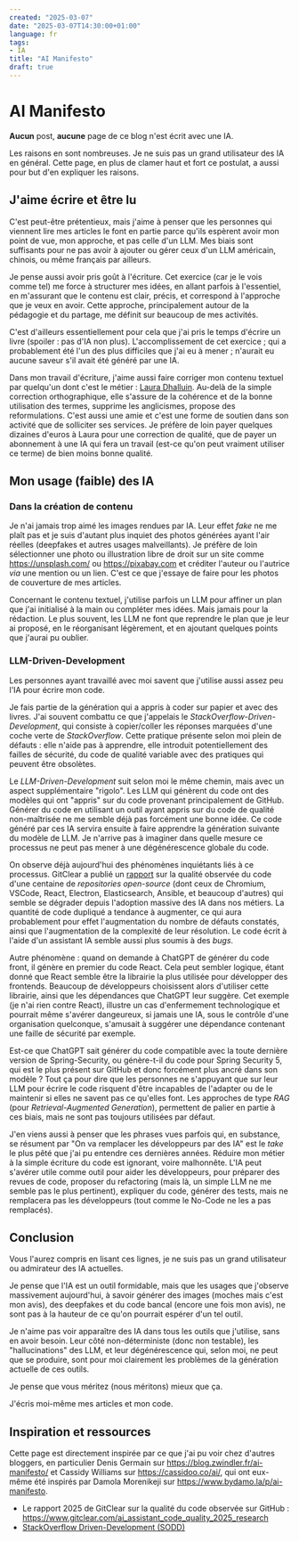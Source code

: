 ```yaml
---
created: "2025-03-07"
date: "2025-03-07T14:30:00+01:00"
language: fr
tags:
- IA
title: "AI Manifesto"
draft: true
---
```


# AI Manifesto

**Aucun** post, **aucune** page de ce blog n'est écrit avec une IA.

Les raisons en sont nombreuses. Je ne suis pas un grand utilisateur des IA en général. Cette page, en plus de clamer haut et fort ce postulat, a aussi pour but d'en expliquer les raisons.

## J'aime écrire et être lu

C'est peut-être prétentieux, mais j'aime à penser que les personnes qui viennent lire mes articles le font en partie parce qu'ils espèrent avoir mon point de vue, mon approche, et pas celle d'un LLM.
Mes biais sont suffisants pour ne pas avoir à ajouter ou gérer ceux d'un LLM américain, chinois, ou même français par ailleurs.

Je pense aussi avoir pris goût à l'écriture. Cet exercice (car je le vois comme tel) me force à structurer mes idées, en allant parfois à l'essentiel, en m'assurant que le contenu est clair, précis, et correspond à l'approche que je veux en avoir. Cette approche, principalement autour de la pédagogie et du partage, me définit sur beaucoup de mes activités.

C'est d'ailleurs essentiellement pour cela que j'ai pris le temps d'écrire un livre (spoiler : pas d'IA non plus). L'accomplissement de cet exercice ; qui a probablement été l'un des plus difficiles que j'ai eu à mener ; n'aurait eu aucune saveur s'il avait été généré par une IA.

Dans mon travail d'écriture, j'aime aussi faire corriger mon contenu textuel par quelqu'un dont c'est le métier : [Laura Dhalluin](https://lombredelaplume.com/).
Au-delà de la simple correction orthographique, elle s'assure de la cohérence et de la bonne utilisation des termes, supprime les anglicismes, propose des reformulations. C'est aussi une amie et c'est une forme de soutien dans son activité que de solliciter ses services. Je préfère de loin payer quelques dizaines d'euros à Laura pour une correction de qualité, que de payer un abonnement à une IA qui fera un travail (est-ce qu'on peut vraiment utiliser ce terme) de bien moins bonne qualité.

## Mon usage (faible) des IA

### Dans la création de contenu

Je n'ai jamais trop aimé les images rendues par IA. Leur effet _fake_ ne me plaît pas et je suis d'autant plus inquiet des photos générées ayant l'air réelles (deepfakes et autres usages malveillants). Je préfère de loin sélectionner une photo ou illustration libre de droit sur un site comme https://unsplash.com/ ou https://pixabay.com et créditer l'auteur ou l'autrice _via_ une mention ou un lien. C'est ce que j'essaye de faire pour les photos de couverture de mes articles.

Concernant le contenu textuel, j'utilise parfois un LLM pour affiner un plan que j'ai initialisé à la main ou compléter mes idées. Mais jamais pour la rédaction. Le plus souvent, les LLM ne font que reprendre le plan que je leur ai proposé, en le réorganisant légèrement, et en ajoutant quelques points que j'aurai pu oublier.

### LLM-Driven-Development

Les personnes ayant travaillé avec moi savent que j'utilise aussi assez peu l'IA pour écrire mon code.

Je fais partie de la génération qui a appris à coder sur papier et avec des livres. J'ai souvent combattu ce que j'appelais le _StackOverflow-Driven-Development_, qui consiste à copier/coller les réponses marquées d'une coche verte de _StackOverflow_.
Cette pratique présente selon moi plein de défauts : elle n'aide pas à apprendre, elle introduit potentiellement des failles de sécurité, du code de qualité variable avec des pratiques qui peuvent être obsolètes.

Le _LLM-Driven-Development_ suit selon moi le même chemin, mais avec un aspect supplémentaire "rigolo".
Les LLM qui génèrent du code ont des modèles qui ont "appris" sur du code provenant principalement de GitHub. Générer du code en utilisant un outil ayant appris sur du code de qualité non-maîtrisée ne me semble déjà pas forcément une bonne idée.
Ce code généré par ces IA servira ensuite à faire apprendre la génération suivante du modèle de LLM.
Je n'arrive pas à imaginer dans quelle mesure ce processus ne peut pas mener à une dégénérescence globale du code.

On observe déjà aujourd'hui des phénomènes inquiétants liés à ce processus. GitClear a publié un [rapport](https://www.gitclear.com/ai_assistant_code_quality_2025_research) sur la qualité observée du code d'une centaine de _repositories_ _open-source_ (dont ceux de Chromium, VSCode, React, Electron, Elasticsearch, Ansible, et beaucoup d'autres) qui semble se dégrader depuis l'adoption massive des IA dans nos métiers. La quantité de code dupliqué a tendance à augmenter, ce qui aura probablement pour effet l'augmentation du nombre de défauts constatés, ainsi que l'augmentation de la complexité de leur résolution. Le code écrit à l'aide d'un assistant IA semble aussi plus soumis à des _bugs_.

Autre phénomène : quand on demande à ChatGPT de générer du code front, il génère en premier du code React. Cela peut sembler logique, étant donné que React semble être la librairie la plus utilisée pour développer des frontends. Beaucoup de développeurs choisissent alors d'utiliser cette librairie, ainsi que les dépendances que ChatGPT leur suggère. Cet exemple (je n'ai rien contre React), illustre un cas d'enfermement technologique et pourrait même s'avérer dangeureux, si jamais une IA, sous le contrôle d'une organisation quelconque, s'amusait à suggérer une dépendance contenant une faille de sécurité par exemple.

Est-ce que ChatGPT sait générer du code compatible avec la toute dernière version de Spring-Security, ou génère-t-il du code pour Spring Security 5, qui est le plus présent sur GitHub et donc forcément plus ancré dans son modèle ?
Tout ça pour dire que les personnes ne s'appuyant que sur leur LLM pour écrire le code risquent d'être incapables de l'adapter ou de le maintenir si elles ne savent pas ce qu'elles font. Les approches de type _RAG_ (pour _Retrieval-Augmented Generation_), permettent de palier en partie à ces biais, mais ne sont pas toujours utilisées par défaut.

J'en viens aussi à penser que les phrases vues parfois qui, en substance, se résument par "On va remplacer les développeurs par des IA" est le _take_ le plus pêté que j'ai pu entendre ces dernières années. Réduire mon métier à la simple écriture du code est ignorant, voire malhonnête. L'IA peut s'avérer utile comme outil pour aider les développeurs, pour préparer des revues de code, proposer du refactoring (mais là, un simple LLM ne me semble pas le plus pertinent), expliquer du code, générer des tests, mais ne remplacera pas les développeurs (tout comme le No-Code ne les a pas remplacés).

## Conclusion

Vous l'aurez compris en lisant ces lignes, je ne suis pas un grand utilisateur ou admirateur des IA actuelles.

Je pense que l'IA est un outil formidable, mais que les usages que j'observe massivement aujourd'hui, à savoir générer des images (moches mais c'est mon avis), des deepfakes et du code bancal (encore une fois mon avis), ne sont pas à la hauteur de ce qu'on pourrait espérer d'un tel outil.

Je n'aime pas voir apparaître des IA dans tous les outils que j'utilise, sans en avoir besoin.
Leur côté non-déterministe (donc non testable), les "hallucinations" des LLM, et leur dégénérescence qui, selon moi, ne peut que se produire, sont pour moi clairement les problèmes de la génération actuelle de ces outils.

Je pense que vous méritez (nous méritons) mieux que ça.

J'écris moi-même mes articles et mon code.

## Inspiration et ressources

Cette page est directement inspirée par ce que j'ai pu voir chez d'autres bloggers, en particulier Denis Germain sur https://blog.zwindler.fr/ai-manifesto/ et Cassidy Williams sur https://cassidoo.co/ai/, qui ont eux-même été inspirés par Damola Morenikeji sur https://www.bydamo.la/p/ai-manifesto.

* Le rapport 2025 de GitClear sur la qualité du code observée sur GitHub : https://www.gitclear.com/ai_assistant_code_quality_2025_research
* [StackOverflow Driven-Development (SODD)](https://dzone.com/articles/stack-overflow-driven-development-sodd-its-really)